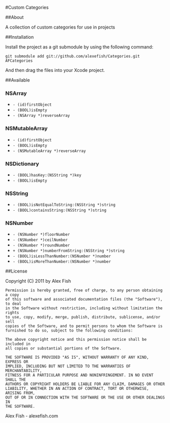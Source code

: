 
#Custom Categories

##About

A collection of custom categories for use in projects

##Installation

Install the project as a git submodule by using the following command:

    git submodule add git://github.com/alexefish/Categories.git AFCategories

And then drag the files into your Xcode project.

##Available

### NSArray
* `- (id)firstObject`
* `- (BOOL)isEmpty`
* `- (NSArray *)reverseArray`

### NSMutableArray
* `- (id)firstObject`
* `- (BOOL)isEmpty`
* `- (NSMutableArray *)reverseArray`

### NSDictionary
* `- (BOOL)hasKey:(NSString *)key`
* `- (BOOL)isEmpty`

### NSString
* `- (BOOL)isNotEqualToString:(NSString *)string`
* `- (BOOL)containsString:(NSString *)string`

### NSNumber
* `- (NSNumber *)floorNumber`
* `- (NSNumber *)ceilNumber`
* `- (NSNumber *)roundNumber`
* `+ (NSNumber *)numberFromString:(NSString *)string`
* `- (BOOL)isLessThanNumber:(NSNumber *)number`
* `- (BOOL)isMoreThanNumber:(NSNumber *)number`

##License

Copyright (C) 2011 by Alex Fish

    Permission is hereby granted, free of charge, to any person obtaining a copy
    of this software and associated documentation files (the "Software"), to deal
    in the Software without restriction, including without limitation the rights
    to use, copy, modify, merge, publish, distribute, sublicense, and/or sell
    copies of the Software, and to permit persons to whom the Software is
    furnished to do so, subject to the following conditions:

    The above copyright notice and this permission notice shall be included in
    all copies or substantial portions of the Software.

    THE SOFTWARE IS PROVIDED "AS IS", WITHOUT WARRANTY OF ANY KIND, EXPRESS OR
    IMPLIED, INCLUDING BUT NOT LIMITED TO THE WARRANTIES OF MERCHANTABILITY,
    FITNESS FOR A PARTICULAR PURPOSE AND NONINFRINGEMENT. IN NO EVENT SHALL THE
    AUTHORS OR COPYRIGHT HOLDERS BE LIABLE FOR ANY CLAIM, DAMAGES OR OTHER
    LIABILITY, WHETHER IN AN ACTION OF CONTRACT, TORT OR OTHERWISE, ARISING FROM,
    OUT OF OR IN CONNECTION WITH THE SOFTWARE OR THE USE OR OTHER DEALINGS IN
    THE SOFTWARE.

Alex Fish - alexefish.com
